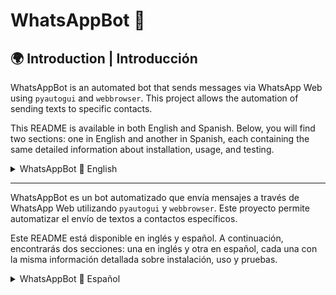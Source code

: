 # WhatsAppBot 📲

## 🌍 Introduction | Introducción

WhatsAppBot is an automated bot that sends messages via WhatsApp Web using `pyautogui` and `webbrowser`. This project allows the automation of sending texts to specific contacts.

This README is available in both English and Spanish. Below, you will find two sections: one in English and another in Spanish, each containing the same detailed information about installation, usage, and testing.

<details>
  <summary>WhatsAppBot 📲 English</summary>

  # WhatsAppBot 📲

Automate WhatsApp messages using Python and WhatsApp Web.

## 📌 Description

WhatsAppBot is a bot that sends messages via WhatsApp Web using `pyautogui` and `webbrowser`. It allows automating text messages to specific contacts.

## 📁 Project Structure

```sh
WhatsAppBot/
├── data/
│   ├── script.txt                # File containing the messages to send
├── src/
│   ├── whatsapp_bot.py          # Main bot logic
│   ├── main.py                  # Executable script to start the bot
│   ├── test_main.py             # Unit tests for the project
├── requirements.txt             # Required dependencies
├── README.md                    # Project documentation
├── .gitignore                   # Files and folders to ignore in the repository
```

# 🚀 Installation and Usage

## 📌 1. Clone the repository

```sh
git clone [https://github.com/camilotenorio1234/WhatsAppBot.git](https://github.com/camilotenorio1234/WhatsAppBot/tree/main)
cd WhatsAppBot
```

## 📌 2. Install dependencies

This project runs on **Python 3.7**. Before running it, install the required dependencies:

```sh
pip install -r requirements.txt
```

## 📌 3. Run the bot

Make sure you are logged into WhatsApp Web.
Run the main script to start the bot:

```sh
python src/main.py
```

The bot will open WhatsApp Web, select the contact number, and send the messages stored in `script.txt`.

## ⚙️ Contact and Country Code Configuration

Modify the function `get_whatsapp_numbers()` in `whatsapp_bot.py` to add contact numbers.

```sh
def get_whatsapp_numbers(self) -> dict:
    """
    📌 Add numbers to which messages will be sent.
    ⚠️ Example numbers have been provided to prevent misuse.
    """
    return {
        "me": 0000000000,
        "friend1": 1111111111,
        "friend2": 2222222222,
        "friend3": 3333333333,
        "friend4": 4444444444,
        "friend5": 9999999999  # ⚠️ Example number not valid
    }
```

Modify `get_country_codes()` to add new countries.

```sh
def get_country_codes(self) -> dict:
    return {
        "Colombia": 57,
        "Spain": 34,
        "United States": 1,
        "Mexico": 52,
        "Argentina": 54,
        "Brazil": 55
    }
```

## ✅ Unit Test Results

The project includes automated tests executed with pytest.

To run the tests:

```sh
pytest src/test_main.py
```

If you want more details:

```sh
pytest -v
```

Below are the results:

```sh
========================================================================
platform win32 -- Python 3.7.16, pytest-7.4.4, pluggy-1.2.0
collected 22 items
src\test_main.py ...................... [100%]
========================================================================
22 passed in 0.08s
```
```sh
========================================================================
platform win32 -- Python 3.7.16, pytest-7.4.4, pluggy-1.2.0
collected 22 items

src/test_main.py::test_get_country_code[Colombia-57] PASSED  [  4%]
src/test_main.py::test_get_country_code[Spain-34] PASSED     [  9%]
src/test_main.py::test_get_country_code[United States-1] PASSED [13%]
src/test_main.py::test_generate_full_number PASSED            [ 54%]
src/test_main.py::test_generate_full_number_error PASSED      [ 59%]
src/test_main.py::test_message_file_exists PASSED            [ 68%]
src/test_main.py::test_get_whatsapp_numbers PASSED           [ 72%]
========================================================================
22 passed in 0.15s
```

🛠️ Future Improvements
📌 Support for multiple messages per contact.
📌 Graphical User Interface (GUI) for configuring message dispatch.
📌 Detailed logs to record bot activity.

</details>

---

WhatsAppBot es un bot automatizado que envía mensajes a través de WhatsApp Web utilizando `pyautogui` y `webbrowser`. Este proyecto permite automatizar el envío de textos a contactos específicos.

Este README está disponible en inglés y español. A continuación, encontrarás dos secciones: una en inglés y otra en español, cada una con la misma información detallada sobre instalación, uso y pruebas.

<details>
  <summary>WhatsAppBot 📲 Español</summary>

# WhatsAppBot 📲

Automatiza el envío de mensajes de WhatsApp utilizando Python y WhatsApp Web.

## 📌 Descripción

WhatsAppBot es un bot que envía mensajes a través de WhatsApp Web utilizando `pyautogui` y `webbrowser`. Permite automatizar el envío de textos a contactos específicos.

## 📁 Estructura del Proyecto

```sh
WhatsAppBot/
├── data/
│   ├── guion_sherk2.txt        # Archivo con los mensajes a enviar
├── src/
│   ├── whatsapp_bot.py         # Lógica principal del bot
│   ├── main.py                 # Archivo ejecutable para iniciar el bot
│   ├── test_main.py            # Pruebas unitarias del proyecto
├── requirements.txt            # Dependencias necesarias para la ejecución
├── README.md                   # Documentación del proyecto
├── .gitignore                   # Archivos y carpetas a ignorar en el repositorio
```

# 🚀 Instalación y Uso

## 📌 1. Clonar el repositorio

```sh
git clone [https://github.com/camilotenorio1234/WhatsAppBot.git](https://github.com/camilotenorio1234/WhatsAppBot/tree/main)
cd WhatsAppBot

```

## 📌 2. Instalar dependencias

Este proyecto está desarrollado en **Python 3.7**. Antes de ejecutarlo, instala las dependencias necesarias con:

```sh
pip install -r requirements.txt
```

## 📌 3. Ejecutar el bot

Asegúrate de haber iniciado sesión en WhatsApp Web.
Ejecuta el script principal para iniciar el bot:

```sh
python src/main.py
```

El bot abrirá WhatsApp Web, seleccionará el número del contacto y enviará los mensajes almacenados en `guion_sherk2.txt`.

## ⚙️ Configuración de Contactos y Países

Modifica la función `obtener_numeros_whatsapp()` en `whatsapp_bot.py` para agregar los números de contacto.

Modifica `obtener_codigos_pais()` para agregar nuevos países.

## ✅ Resultados de Pruebas Unitarias

El proyecto cuenta con pruebas automatizadas ejecutadas con pytest.

Para ejecutar las pruebas:

```sh
pytest src/test_main.py
```

Si quieres ver más detalles:

```sh
pytest -v
```

A continuación, los resultados:
```sh
========================================================================
platform win32 -- Python 3.7.16, pytest-7.4.4, pluggy-1.2.0
collected 22 items
src\test_main.py ...................... [100%]
========================================================================
22 passed in 0.08s
```
```sh
========================================================================
platform win32 -- Python 3.7.16, pytest-7.4.4, pluggy-1.2.0
collected 22 items

src/test_main.py::test_obtener_codigo_pais[Colombia-57] PASSED  [  4%]
src/test_main.py::test_obtener_codigo_pais[España-34] PASSED     [  9%]
src/test_main.py::test_obtener_codigo_pais[Estados Unidos-1] PASSED [13%]
src/test_main.py::test_generar_numero_completo PASSED            [ 54%]
src/test_main.py::test_generar_numero_completo_error PASSED      [ 59%]
src/test_main.py::test_archivo_mensajes_existe PASSED            [ 68%]
src/test_main.py::test_obtener_numeros_whatsapp PASSED           [ 72%]
========================================================================
22 passed in 0.15s
```



🛠️ Mejoras Futuras
📌 Soporte para múltiples mensajes por contacto.
📌 Interfaz gráfica (GUI) para configurar los envíos.
📌 Logs detallados para registrar la actividad del bot.

</details>

